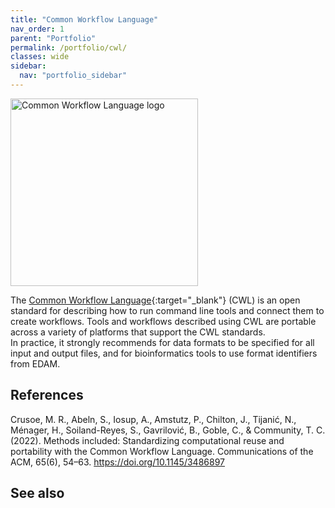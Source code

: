```yaml
---
title: "Common Workflow Language"
nav_order: 1
parent: "Portfolio"
permalink: /portfolio/cwl/
classes: wide
sidebar:
  nav: "portfolio_sidebar"
---
```


<div style="display: flex; align-items: center; gap: 1em; margin-bottom: 1em;">
  <img src="{{ '/assets/images/cwl.png' | relative_url }}" alt="Common Workflow Language logo" style="width: 300px; height: auto;">
  <h2 style="margin: 0;"></h2>
</div>

The [Common Workflow Language](https://www.commonwl.org/){:target="_blank"} (CWL) is an open standard for describing how to run command line tools and connect them to create workflows. Tools and workflows described using CWL are portable across a variety of platforms that support the CWL standards.  
In practice, it strongly recommends for data formats to be specified for all input and output files, and for bioinformatics tools to use format identifiers from EDAM. 

## References

Crusoe, M. R., Abeln, S., Iosup, A., Amstutz, P., Chilton, J., Tijanić, N., Ménager, H., Soiland-Reyes, S., Gavrilović, B., Goble, C., & Community, T. C. (2022). Methods included: Standardizing computational reuse and portability with the Common Workflow Language. Communications of the ACM, 65(6), 54–63. https://doi.org/10.1145/3486897 

## See also
